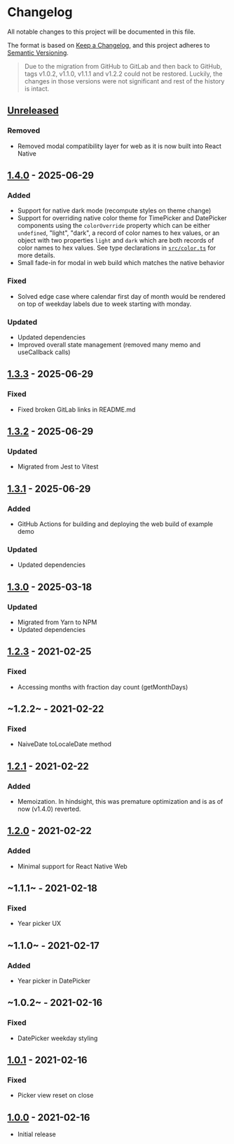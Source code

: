 # Changelog

All notable changes to this project will be documented in this file.

The format is based on [Keep a Changelog](https://keepachangelog.com/en/1.0.0),
and this project adheres to
[Semantic Versioning](https://docs.npmjs.com/about-semantic-versioning).

> Due to the migration from GitHub to GitLab and then back to GitHub, tags
> v1.0.2, v1.1.0, v1.1.1 and v1.2.2 could not be restored. Luckily, the changes
> in those versions were not significant and rest of the history is intact.

## [Unreleased]

### Removed

- Removed modal compatibility layer for web as it is now built into React Native

## [1.4.0] - 2025-06-29

### Added

- Support for native dark mode (recompute styles on theme change)
- Support for overriding native color theme for TimePicker and DatePicker
  components using the `colorOverride` property which can be either `undefined`,
  "light", "dark", a record of color names to hex values, or an object with two
  properties `light` and `dark` which are both records of color names to hex
  values. See type declarations in [`src/color.ts`](./src/color.ts) for more
  details.
- Small fade-in for modal in web build which matches the native behavior

### Fixed

- Solved edge case where calendar first day of month would be rendered on top of
  weekday labels due to week starting with monday.

### Updated

- Updated dependencies
- Improved overall state management (removed many memo and useCallback calls)

## [1.3.3] - 2025-06-29

### Fixed

- Fixed broken GitLab links in README.md

## [1.3.2] - 2025-06-29

### Updated

- Migrated from Jest to Vitest

## [1.3.1] - 2025-06-29

### Added

- GitHub Actions for building and deploying the web build of example demo

### Updated

- Updated dependencies

## [1.3.0] - 2025-03-18

### Updated

- Migrated from Yarn to NPM
- Updated dependencies

## [1.2.3] - 2021-02-25

### Fixed

- Accessing months with fraction day count (getMonthDays)

## ~1.2.2~ - 2021-02-22

### Fixed

- NaiveDate toLocaleDate method

## [1.2.1] - 2021-02-22

### Added

- Memoization. In hindsight, this was premature optimization and is as of now
  (v1.4.0) reverted.

## [1.2.0] - 2021-02-22

### Added

- Minimal support for React Native Web

## ~1.1.1~ - 2021-02-18

### Fixed

- Year picker UX

## ~1.1.0~ - 2021-02-17

### Added

- Year picker in DatePicker

## ~1.0.2~ - 2021-02-16

### Fixed

- DatePicker weekday styling

## [1.0.1] - 2021-02-16

### Fixed

- Picker view reset on close

## [1.0.0] - 2021-02-16

- Initial release

[unreleased]: https://gitlab.com/rasmusmerzin/rn-datetime/compare/v1.4.0...master
[1.4.0]: https://gitlab.com/rasmusmerzin/rn-datetime/compare/v1.3.3...v1.4.0
[1.3.3]: https://gitlab.com/rasmusmerzin/rn-datetime/compare/v1.3.2...v1.3.3
[1.3.2]: https://gitlab.com/rasmusmerzin/rn-datetime/compare/v1.3.1...v1.3.2
[1.3.1]: https://gitlab.com/rasmusmerzin/rn-datetime/compare/v1.3.0...v1.3.1
[1.3.0]: https://gitlab.com/rasmusmerzin/rn-datetime/compare/v1.2.3...v1.3.0
[1.2.3]: https://gitlab.com/rasmusmerzin/rn-datetime/compare/v1.2.1...v1.2.3
[1.2.1]: https://gitlab.com/rasmusmerzin/rn-datetime/compare/v1.2.0...v1.2.1
[1.2.0]: https://gitlab.com/rasmusmerzin/rn-datetime/compare/v1.0.1...v1.2.0
[1.0.1]: https://gitlab.com/rasmusmerzin/rn-datetime/compare/v1.0.0...v1.0.1
[1.0.0]: https://gitlab.com/rasmusmerzin/rn-datetime/tree/v1.0.0
